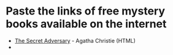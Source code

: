# Paste the links of free mystery books available on the internet

* [The Secret Adversary](https://www.gutenberg.org/cache/epub/1155/pg1155-images.html) - Agatha Christie (HTML)
* 
